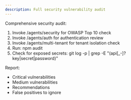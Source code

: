 ```yaml
---
description: Full security vulnerability audit
---
```


Comprehensive security audit:

1. Invoke /agents/security for OWASP Top 10 check
2. Invoke /agents/auth for authentication review
3. Invoke /agents/multi-tenant for tenant isolation check
4. Run: npm audit
5. Check for exposed secrets: git log -p | grep -E "(api[_-]?key|secret|password)"

Report:
- Critical vulnerabilities
- Medium vulnerabilities
- Recommendations
- False positives to ignore
